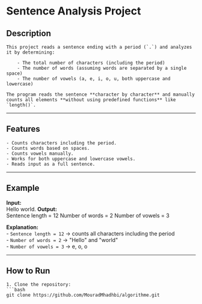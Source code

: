 # Sentence Analysis Project

## Description

    This project reads a sentence ending with a period (`.`) and analyzes it by determining:

        - The total number of characters (including the period)
        - The number of words (assuming words are separated by a single space)
        - The number of vowels (a, e, i, o, u, both uppercase and lowercase)

    The program reads the sentence **character by character** and manually counts all elements **without using predefined functions** like `length()`.

---

## Features

    - Counts characters including the period.
    - Counts words based on spaces.
    - Counts vowels manually.
    - Works for both uppercase and lowercase vowels.
    - Reads input as a full sentence.

---

## Example

**Input:**  
    Hello world.
**Output:**  
    Sentence length = 12
    Number of words = 2
    Number of vowels = 3

**Explanation:**  
    - `Sentence length = 12` → counts all characters including the period  
    - `Number of words = 2` → "Hello" and "world"  
    - `Number of vowels = 3` → e, o, o

---

## How to Run

    1. Clone the repository:
    ```bash
    git clone https://github.com/MouradMhadhbi/algorithme.git

